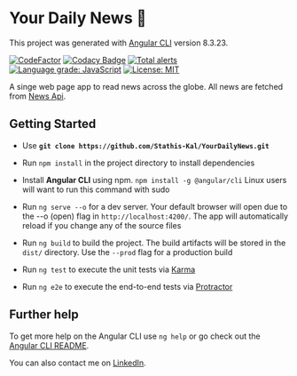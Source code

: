 # Your Daily News 📰

This project was generated with [Angular CLI](https://github.com/angular/angular-cli) version 8.3.23.

[![CodeFactor](https://www.codefactor.io/repository/github/stathis-kal/yourdailynews/badge)](https://www.codefactor.io/repository/github/stathis-kal/yourdailynews) [![Codacy Badge](https://api.codacy.com/project/badge/Grade/b60afbed9d5b4c369e6c43dbd803bb72)](https://www.codacy.com/manual/efstathioskaloutsidis/YourDailyNews?utm_source=github.com&amp;utm_medium=referral&amp;utm_content=Stathis-Kal/YourDailyNews&amp;utm_campaign=Badge_Grade) [![Total alerts](https://img.shields.io/lgtm/alerts/g/Stathis-Kal/YourDailyNews.svg?logo=lgtm&logoWidth=18)](https://lgtm.com/projects/g/Stathis-Kal/YourDailyNews/alerts/) [![Language grade: JavaScript](https://img.shields.io/lgtm/grade/javascript/g/Stathis-Kal/YourDailyNews.svg?logo=lgtm&logoWidth=18)](https://lgtm.com/projects/g/Stathis-Kal/YourDailyNews/context:javascript) [![License: MIT](https://img.shields.io/badge/License-MIT-blue)](https://opensource.org/licenses/MIT)

A singe web page app to read news across the globe.
All news are fetched from [News Api](https://newsapi.org/).

## Getting Started

- Use **`git clone https://github.com/Stathis-Kal/YourDailyNews.git`**

- Run `npm install` in the project directory to install dependencies

- Install **Angular CLI** using npm. `npm install -g @angular/cli` Linux users will want to run this command with sudo

- Run `ng serve --o` for a dev server. Your default browser will open due to the --o (open) flag in `http://localhost:4200/`. The app will automatically reload if you change any of the source files

- Run `ng build` to build the project. The build artifacts will be stored in the `dist/` directory. Use the `--prod` flag for a production build

- Run `ng test` to execute the unit tests via [Karma](https://karma-runner.github.io)

- Run `ng e2e` to execute the end-to-end tests via [Protractor](http://www.protractortest.org/)
  
## Further help

To get more help on the Angular CLI use `ng help` or go check out the [Angular CLI README](https://github.com/angular/angular-cli/blob/master/README.md).

You can also contact me on [LinkedIn](https://www.linkedin.com/in/efstathios-kaloutsidis/).
